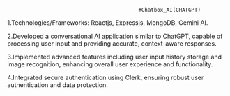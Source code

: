                                               #Chatbox_AI(CHATGPT)
                                              
1.Technologies/Frameworks:  Reactjs, Expressjs, MongoDB, Gemini AI.

2.Developed a conversational AI application similar to ChatGPT, capable of processing user input and providing accurate, context-aware responses.

3.Implemented advanced features including user input history storage and image recognition, enhancing overall user experience and functionality.

4.Integrated secure authentication using Clerk, ensuring robust user authentication and data protection.
